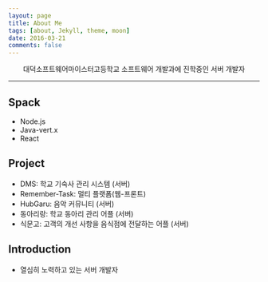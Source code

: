 ```yaml
---
layout: page
title: About Me
tags: [about, Jekyll, theme, moon]
date: 2016-03-21
comments: false
---
```

    
<center>대덕소프트웨어마이스터고등학교 소프트웨어 개발과에 진학중인 서버 개발자</center>
<hr>

## Spack
* Node.js
* Java-vert.x
* React

## Project
* DMS: 학교 기숙사 관리 시스템 (서버)
* Remember-Task: 멀티 플랫폼(웹-프론트)
* HubGaru: 음악 커뮤니티 (서버)
* 동아리랑: 학교 동아리 관리 어플 (서버)
* 식문고: 고객의 개선 사항을 음식점에 전달하는 어플 (서버)

## Introduction
* 열심히 노력하고 있는 서버 개발자
